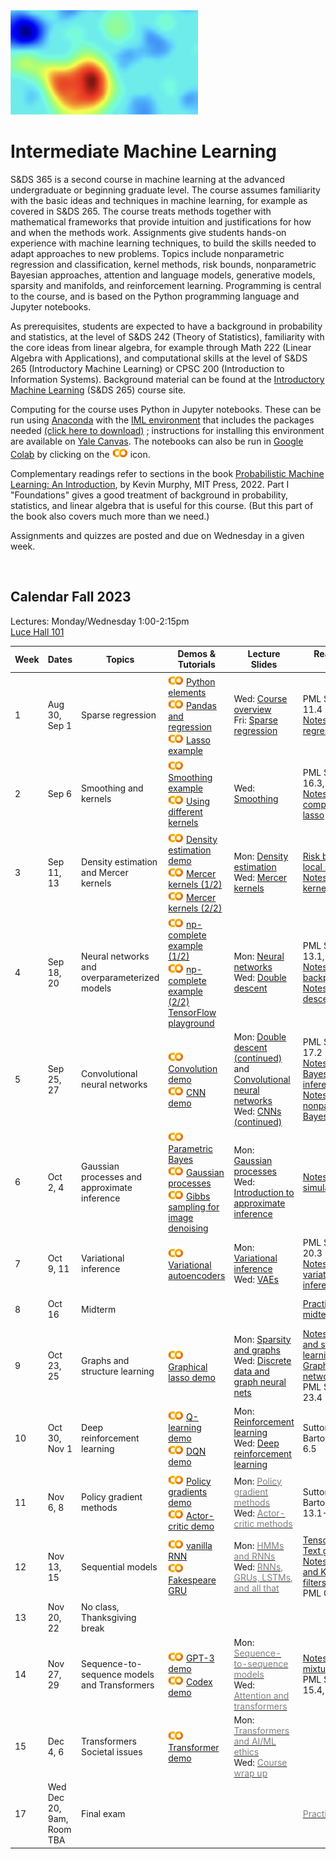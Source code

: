 <head>
  <title> Intermediate Machine Learning </title>
  <link rel="stylesheet" href="theme/css/main.css" />
  <link rel="shortcut icon" type="image/x-icon" href="favicon.ico?">
</head>


<img src="./heatmap2.png" width="300" align="bottom">


Intermediate Machine Learning
===============================

S&DS 365 is a second course in machine learning at the advanced undergraduate or beginning graduate level. The course assumes familiarity with the basic ideas and techniques in machine learning, for example as covered in S&DS 265. The course treats methods together with mathematical frameworks that provide intuition and justifications for how and when the methods work. Assignments give students hands-on experience with machine learning techniques, to build the skills needed to adapt approaches to new problems. Topics include nonparametric regression and classification, kernel methods, risk bounds, nonparametric Bayesian approaches, attention and language models, generative models, sparsity and manifolds, and reinforcement learning. Programming is central to the course, and is based on the Python programming language and Jupyter notebooks.

As prerequisites, students are expected to have a background in probability and statistics, at the level of S&DS 242 (Theory of Statistics), familiarity with the core ideas from linear algebra, for example through Math 222 (Linear Algebra with Applications), and computational skills at the level of S&DS 265 (Introductory Machine Learning) or CPSC 200 (Introduction to Information Systems). Background material can be found at the
[Introductory Machine Learning](http://introml.ydata123.org) (S&DS 265) course site.


Computing for the course uses Python in Jupyter notebooks. These can be run using [Anaconda](https://www.anaconda.com/products/individual) with the [IML environment](https://raw.githubusercontent.com/YData123/sds365-fa22/main/env/IML_env.yml) that includes the packages needed <a href="https://raw.githubusercontent.com/YData123/sds365-fa22/main/env/IML_env.zip" download>(click here to download)</a>
; instructions for installing this environment are available on [Yale Canvas](https://canvas.yale.edu).  The notebooks can also be run in [Google Colab](https://colab.research.google.com) by clicking on the [<img width="25" src="colab.svg">](https://colab.research.google.com) icon.

Complementary readings refer to sections in the book [Probabilistic Machine Learning: An Introduction](https://probml.github.io/pml-book/book1.html), by Kevin Murphy, MIT Press, 2022. Part I "Foundations" gives a good treatment of background in probability, statistics, and linear algebra that is useful for this course. (But this part of the book also covers much more than we need.)

Assignments and quizzes are posted and due on Wednesday in a given week.

<br>

Calendar Fall 2023
---
Lectures: Monday/Wednesday 1:00-2:15pm
<br>
[Luce Hall 101](https://map.yale.edu/?id=1910#!m/559960?s)

Week | Dates |  Topics | Demos & Tutorials |  Lecture Slides | Readings & Notes | Assignments & Exams
----------- | ----------- | ------------- | ------------ | ------------- | ------------- | -----------
1 | Aug 30, Sep 1 |    Sparse regression |  [<img width="25" src="colab.svg">](https://colab.research.google.com/github/YData123/sds265-fa21/blob/master/demos/python/python-elements.ipynb) [Python elements](https://github.com/YData123/sds265-fa21/raw/main/demos/python/python-elements.zip)  <br>  [<img width="25" src="colab.svg">](https://colab.research.google.com/github/YData123/sds265-fa22/blob/master/demos/covid-trends/covid-trends.ipynb) [Pandas and regression](https://github.com/YData123/sds265-fa22/raw/master/demos/covid-trends/covid-trends.zip) <br> [<img width="25" src="colab.svg">](https://colab.research.google.com/github/YData123/sds365-fa23/blob/master/demos/lasso/lasso-example.ipynb) [Lasso example](https://github.com/YData123/sds365-fa22/raw/main/demos/lasso/lasso-example.zip)  | Wed: [<span style="color:">Course overview</span>](https://github.com/YData123/sds365-fa23/raw/main/lectures/lecture-aug-30.pdf) <br> Fri: [<span style="color:">Sparse regression</span>](https://github.com/YData123/sds365-fa23/raw/main/lectures/lecture-sep-1.pdf) | PML Section 11.4 <br> [Notes on linear regression](https://github.com/YData123/sds365-fa23/raw/main/notes/linear_regression.pdf) |
2 | Sep 6 | Smoothing and kernels |  [<img width="25" src="colab.svg">](https://colab.research.google.com/github/YData123/sds365-fa23/blob/main/demos/smoothing/smoothing-demo.ipynb) [Smoothing example](https://github.com/YData123/sds365-fa22/raw/main/demos/smoothing/smoothing-demo.zip) <br> [<img width="25" src="colab.svg">](https://colab.research.google.com/github/YData123/sds365-fa23/blob/master/demos/smoothing/smoothing-demo2.ipynb) [Using different kernels](https://github.com/YData123/sds365-fa22/raw/main/demos/smoothing/smoothing-demo2.zip)  | Wed: [<span style="color:">Smoothing</span>](https://github.com/YData123/sds365-fa23/raw/main/lectures/lecture-sep-6.pdf) | PML Sections 16.3, 17.1 <br> [Notes on computing the lasso](https://github.com/YData123/sds365-fa23/raw/main/notes/lasso.pdf)| [<span style="color:">Quiz 1</span>](https://yale.instructure.com/courses/88628/quizzes)
3 | Sep 11, 13 | Density estimation and Mercer kernels |  [<img width="25" src="colab.svg">](https://colab.research.google.com/github/YData123/sds365-fa23/blob/master/demos/smoothing/smoothing-demo3.ipynb) [Density estimation demo](https://github.com/YData123/sds365-fa22/raw/main/demos/smoothing/smoothing-demo3.zip) <br> [<img width="25" src="colab.svg">](https://colab.research.google.com/github/YData123/sds365-fa23/blob/master/demos/mercer_kernels/mercer-kernel-demo2.ipynb) [Mercer kernels (1/2)](https://github.com/YData123/sds365-fa22/raw/main/demos/mercer_kernels/mercer-kernel-demo2.zip) <br> [<img width="25" src="colab.svg">](https://colab.research.google.com/github/YData123/sds365-fa23/blob/master/demos/mercer_kernels/mercer-kernel-demo.ipynb) [Mercer kernels (2/2)](https://github.com/YData123/sds365-fa22/raw/main/demos/mercer_kernels/mercer-kernel-demo.zip)| Mon: [<span style="color:">Density estimation</span>](https://github.com/YData123/sds365-fa23/raw/main/lectures/lecture-sep-11.pdf) <br> Wed: [<span style="color:">Mercer kernels</span>](https://github.com/YData123/sds365-fa23/raw/main/lectures/lecture-sep-13.pdf) |  [Risk bounds for local smoothing](https://github.com/YData123/sds365-fa23/raw/main/notes/kernel-bias-variance.pdf) <br>  [Notes on Mercer kernels](https://github.com/YData123/sds365-fa23/raw/main/notes/mercer-kernels.pdf) |  [<img width="25" src="colab.svg">](https://colab.research.google.com/github/YData123/sds365-fa23/blob/main/assignments/assn1/assn1.ipynb) [<span style="color:gray">Assn 1 out</span>](https://github.com/YData123/sds365-fa23/raw/main/assignments/assn1/assn1.zip)
4 | Sep 18, 20 | Neural networks and overparameterized models | [<img width="25" src="colab.svg">](https://colab.research.google.com/github/YData123/sds265-fa21/blob/master/demos/neural-nets/neural-nets-regress.ipynb) [np-complete example (1/2)](https://github.com/YData123/sds265-fa21/raw/main/demos/neural-nets/neural-nets-regress.zip)  <br> [<img width="25" src="colab.svg">](https://colab.research.google.com/github/YData123/sds265-fa21/blob/master/demos/neural-nets/neural-nets.ipynb) [np-complete example (2/2)](https://github.com/YData123/sds265-fa21/raw/main/demos/neural-nets/neural-nets.zip) <br>  [TensorFlow playground](https://playground.tensorflow.org/) | Mon: [<span style="color:y">Neural networks</span>](https://github.com/YData123/sds365-fa23/raw/main/lectures/lecture-sep-18.pdf) <br> Wed: [<span style="color:">Double descent</span>](https://github.com/YData123/sds365-fa23/raw/main/lectures/lecture-sep-20.pdf)  | PML Sections 13.1, 13.2 <br> [Notes on backpropagation](https://github.com/YData123/sds265-fa21/raw/main/notes/backprop.pdf) <br> [Notes on double descent](https://github.com/YData123/sds365-fa23/raw/main/notes/double-descent.pdf) | [<span style="color:">Quiz 2</span>](https://yale.instructure.com/courses/88628/quizzes)
5 | Sep 25, 27 | Convolutional neural networks | [<img width="25" src="colab.svg">](https://colab.research.google.com/github/YData123/sds365-fa23/blob/master/demos/convolution/convolve_demo.ipynb) [Convolution demo](https://github.com/YData123/sds365-fa22/raw/main/demos/convolution/convolve_demo.zip) <br> [<img width="25" src="colab.svg">](https://colab.research.google.com/github/YData123/sds365-fa23/blob/master/demos/convolution/cnn_mnist_demo.ipynb) [CNN demo](https://github.com/YData123/sds365-fa22/raw/main/demos/convolution/cnn_mnist_demo.zip)  |  Mon: [<span style="color:">Double descent (continued)</span>](https://github.com/YData123/sds365-fa23/raw/main/lectures/lecture-sep-25a.pdf) and [<span style="color:">Convolutional neural networks</span>](https://github.com/YData123/sds365-fa23/raw/main/lectures/lecture-sep-25.pdf) <br> Wed: [<span style="color:">CNNs (continued)</span>](https://github.com/YData123/sds365-fa23/raw/main/lectures/lecture-sep-25.pdf)  | PML Section 17.2 <br> [Notes on Bayesian inference](https://github.com/YData123/sds365-fa23/raw/main/notes/bayes-notes.pdf) <br> [Notes on nonparametric Bayes](https://github.com/YData123/sds365-fa23/raw/main/notes/nonparametric-bayes.pdf) |  Assn 1 in <br> [<img width="25" src="colab.svg">](https://colab.research.google.com/github/YData123/sds365-fa23/blob/main/assignments/assn2/assn2.ipynb) [<span style="color:">Assn 2 out</span>](https://github.com/YData123/sds365-fa23/raw/main/assignments/assn2/assn2.zip) 
6 | Oct 2, 4 | Gaussian processes and approximate inference | [<img width="25" src="colab.svg">](https://colab.research.google.com/github/YData123/sds265-fa21/blob/master/demos/bayes/bayes.ipynb) [Parametric Bayes](https://github.com/YData123/sds265-fa21/raw/main/demos/bayes/bayes.zip) <br>  [<img width="25" src="colab.svg">](https://colab.research.google.com/github/YData123/sds365-fa23/blob/master/demos/gaussian_processes/gp_demo.ipynb) [Gaussian processes](https://github.com/YData123/sds365-fa22/raw/main/demos/gaussian_processes/gp_demo.zip) <br> [<img width="25" src="colab.svg">](https://colab.research.google.com/github/YData123/sds365-fa23/blob/master/demos/gibbs_sampling/gibbs_denoise.ipynb) [Gibbs sampling for image denoising](https://github.com/YData123/sds365-fa22/raw/main/demos/gibbs_sampling/gibbs_denoise.zip)  | Mon: [<span style="color:">Gaussian processes</span>](https://github.com/YData123/sds365-fa23/raw/main/lectures/lecture-oct-2.pdf) <br> Wed: [<span style="color: ">Introduction to approximate inference</span>](https://github.com/YData123/sds365-fa23/raw/main/lectures/lecture-oct-4.pdf)  |  [Notes on simulation](https://github.com/YData123/sds365-fa23/raw/main/notes/simulation.pdf) | [<span style="color:">Quiz 3</span>](https://yale.instructure.com/courses/88628/quizzes)
7 | Oct 9, 11 | Variational inference | [<img width="25" src="colab.svg">](https://colab.research.google.com/github/YData123/sds365-fa23/blob/master/demos/variational/vae_demo.ipynb) [Variational autoencoders](https://github.com/YData123/sds365-fa22/raw/main/demos/variational/vae_demo.zip) |  Mon: [<span style="color:">Variational inference</span>](https://github.com/YData123/sds365-fa23/raw/main/lectures/lecture-oct-9.pdf) <br> Wed: [<span style="color:">VAEs</span>](https://github.com/YData123/sds365-fa23/raw/main/lectures/lecture-oct-11.pdf) <br> | PML Section 20.3 <br> [Notes on variational inference](https://github.com/YData123/sds365-fa23/raw/main/notes/variational.pdf)  | Assn 2 in <br>  [<img width="25" src="colab.svg">](https://colab.research.google.com/github/YData123/sds365-fa23/blob/main/assignments/assn3/assn3.ipynb) [<span style="color:">Assn 3 out</span>](https://github.com/YData123/sds365-fa23/raw/main/assignments/assn3/assn3.zip)
8 | Oct 16 | Midterm  | | | [<span style="color:">Practice midterms</span>](https://yale.instructure.com/courses/88628/files/folder/Midterm/practice) | Oct 16: Midterm exam
9 | Oct 23, 25 | Graphs and structure learning | [<img width="25" src="colab.svg">](https://colab.research.google.com/github/YData123/sds365-fa23/blob/master/demos/graphs/glasso_demo.ipynb) [Graphical lasso demo](https://github.com/YData123/sds365-fa22/raw/main/demos/graphs/glasso_demo.zip) | Mon: [<span style="color:">Sparsity and graphs</span>](https://github.com/YData123/sds365-fa23/raw/main/lectures/lecture-oct-23.pdf) <br> Wed: [<span style="color:">Discrete data and graph neural nets</span>](https://github.com/YData123/sds365-fa23/raw/main/lectures/lecture-oct-25.pdf) |  [Notes on graphs and structure learning](https://github.com/YData123/sds365-fa23/raw/main/notes/graphs.pdf)  <br> [Graph neural networks](https://distill.pub/2021/understanding-gnns/) <br> PML Section 23.4 |
10 | Oct 30, Nov 1 | Deep reinforcement learning | [<img width="25" src="colab.svg">](https://colab.research.google.com/github/YData123/sds365-fa23/blob/master/demos/q_learning/qlearning_demo.ipynb) [Q-learning demo](https://github.com/YData123/sds365-fa22/raw/main/demos/q_learning/qlearning_demo.zip) <br> [<img width="25" src="colab.svg">](https://colab.research.google.com/github/YData123/sds365-fa23/blob/master/demos/dqn_demo/dqn_demo.ipynb) [DQN demo](https://github.com/YData123/sds365-fa22/raw/main/demos/dqn_demo/dqn_demo.zip) |  Mon: [<span style="color:">Reinforcement learning</span>](https://github.com/YData123/sds365-fa23/raw/main/lectures/lecture-oct-30.pdf) <br> Wed: [<span style="color:">Deep reinforcement learning</span>](https://github.com/YData123/sds365-fa23/raw/main/lectures/lecture-nov-1.pdf) | Sutton and Barto, Section 6.5 | Nov 1: Assn 3 in <br> [<img width="25" src="colab.svg">]() [<span style="color:gray">Assn 4 out</span>]()
11 | Nov 6, 8 | Policy gradient methods |  [<img width="25" src="colab.svg">](https://colab.research.google.com/github/YData123/sds365-fa23/blob/master/demos/policy_gradients_demo/policy_gradients_demo.ipynb) [Policy gradients demo](https://github.com/YData123/sds365-fa22/raw/main/demos/policy_gradients_demo/policy_gradients_demo.zip) <br> [<img width="25" src="colab.svg">](https://colab.research.google.com/github/YData123/sds365-fa23/blob/master/demos/actor_critic/actor_critic_demo.ipynb) [Actor-critic demo](https://github.com/YData123/sds365-fa22/raw/main/demos/actor_critic/actor_critic_demo.zip) | Mon: [<span style="color:gray">Policy gradient methods</span>](https://github.com/YData123/sds365-fa23/raw/main/lectures/lecture-nov-7.pdf) <br> Wed: [<span style="color:gray">Actor-critic methods</span>](https://github.com/YData123/sds365-fa23/raw/main/lectures/lecture-nov-9.pdf) | Sutton and Barto, Section 13.1-13.3, 13.5 | [<span style="color:gray">Quiz 4</span>](https://yale.instructure.com/courses/88628/quizzes) 
12 | Nov 13, 15 | Sequential models | [<img width="25" src="colab.svg">](https://colab.research.google.com/github/YData123/sds365-fa23/blob/master/demos/rnn_demo/rnn-demo.ipynb) [vanilla RNN](https://github.com/YData123/sds365-fa22/raw/main/demos/rnn_demo/rnn-demo.zip) <br> [<img width="25" src="colab.svg">](https://colab.research.google.com/github/YData123/sds365-fa23/blob/master/demos/gru_demo/julius_tensor.ipynb) [Fakespeare GRU](https://github.com/YData123/sds365-fa22/raw/main/demos/gru_demo/julius_tensor.zip)  | Mon: [<span style="color:gray">HMMs and RNNs</span>](https://github.com/YData123/sds365-fa23/raw/main/lectures/lecture-nov-14.pdf) <br> Wed: [<span style="color:gray">RNNs, GRUs, LSTMs, and all that</span>](https://github.com/YData123/sds365-fa23/raw/main/lectures/lecture-nov-16.pdf)| [TensorFlow: Text generation](https://www.tensorflow.org/text/tutorials/text_generation) <br> [Notes on HMMs and Kalman filters](https://github.com/YData123/sds365-fa23/raw/main/notes/hmm-kalman.pdf) <br> PML Chapter 15 | Assn 4 in <br> [<img width="25" src="colab.svg">]() [<span style="color:gray">Assn 5 out</span>]()
13 | Nov 20, 22 | No class, Thanksgiving break | <!--[<img width="25" src="colab.svg">]()--> |  |
14 | Nov 27, 29 | Sequence-to-sequence models and Transformers |  [<img width="25" src="colab.svg">](https://colab.research.google.com/github/YData123/sds365-fa23/blob/master/demos/gpt-3/hello_gpt3.ipynb) [GPT-3 demo](https://github.com/YData123/sds365-fa22/raw/main/demos/gpt-3/hello_gpt3.zip) <br> [<img width="25" src="colab.svg">](https://colab.research.google.com/github/YData123/sds365-fa23/blob/master/demos/gpt-3/hello_codex.ipynb) [Codex demo](https://github.com/YData123/sds365-fa22/raw/main/demos/gpt-3/hello_codex.zip) |  Mon: [<span style="color:gray">Sequence-to-sequence models</span>](https://github.com/YData123/sds365-fa23/raw/main/lectures/lecture-nov-28.pdf) <br> Wed: [<span style="color:gray">Attention and transformers</span>](https://github.com/YData123/sds365-fa23/raw/main/lectures/lecture-nov-30.pdf) | [Notes on mixtures](https://github.com/YData123/sds365-fa23/raw/main/notes/mixtures.pdf) <br> PML Sections 15.4, 15.5 | [<span style="color:gray">Quiz 5</span>](https://yale.instructure.com/courses/88628/quizzes)
15 | Dec 4, 6 | Transformers <br> Societal issues |  [<img width="25" src="colab.svg">](https://colab.research.google.com/github/YData123/sds365-fa23/blob/master/demos/transformer/hand2hand_transformer.ipynb) [Transformer demo](https://github.com/YData123/sds365-fa22/raw/main/demos/transformer/hand2hand_transformer.zip) |  Mon: [<span style="color:gray">Transformers and AI/ML ethics</span>](https://github.com/YData123/sds365-fa23/raw/main/lectures/lecture-dec-5.pdf) <br> Wed: [<span style="color:gray">Course wrap up</span>](https://github.com/YData123/sds365-fa23/raw/main/lectures/lecture-dec-7.pdf) | | Assn 5 in
17  | Wed Dec 20, 9am, Room TBA  | Final exam | | | [<span style="color:gray">Practice exams</span>](https://yale.instructure.com/courses/79951/files/folder/Final) |  [Registrar: final exam schedule](https://registrar.yale.edu/general-information/final-exams/) |

<div class="classMap">
</div>
